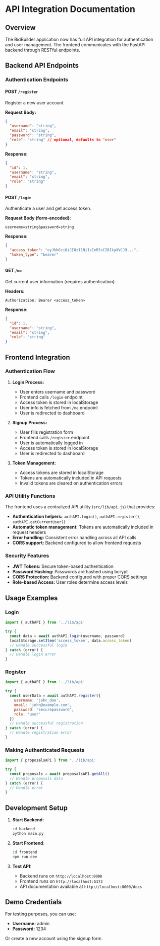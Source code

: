# API Integration Documentation

## Overview
The BidBuilder application now has full API integration for authentication and user management. The frontend communicates with the FastAPI backend through RESTful endpoints.

## Backend API Endpoints

### Authentication Endpoints

#### POST `/register`
Register a new user account.

**Request Body:**
```json
{
  "username": "string",
  "email": "string", 
  "password": "string",
  "role": "string" // optional, defaults to "user"
}
```

**Response:**
```json
{
  "id": 1,
  "username": "string",
  "email": "string",
  "role": "string"
}
```

#### POST `/login`
Authenticate a user and get access token.

**Request Body (form-encoded):**
```
username=string&password=string
```

**Response:**
```json
{
  "access_token": "eyJhbGciOiJIUzI1NiIsInR5cCI6IkpXVCJ9...",
  "token_type": "bearer"
}
```

#### GET `/me`
Get current user information (requires authentication).

**Headers:**
```
Authorization: Bearer <access_token>
```

**Response:**
```json
{
  "id": 1,
  "username": "string",
  "email": "string",
  "role": "string"
}
```

## Frontend Integration

### Authentication Flow

1. **Login Process:**
   - User enters username and password
   - Frontend calls `/login` endpoint
   - Access token is stored in localStorage
   - User info is fetched from `/me` endpoint
   - User is redirected to dashboard

2. **Signup Process:**
   - User fills registration form
   - Frontend calls `/register` endpoint
   - User is automatically logged in
   - Access token is stored in localStorage
   - User is redirected to dashboard

3. **Token Management:**
   - Access tokens are stored in localStorage
   - Tokens are automatically included in API requests
   - Invalid tokens are cleared on authentication errors

### API Utility Functions

The frontend uses a centralized API utility (`src/lib/api.js`) that provides:

- **Authentication helpers:** `authAPI.login()`, `authAPI.register()`, `authAPI.getCurrentUser()`
- **Automatic token management:** Tokens are automatically included in request headers
- **Error handling:** Consistent error handling across all API calls
- **CORS support:** Backend configured to allow frontend requests

### Security Features

- **JWT Tokens:** Secure token-based authentication
- **Password Hashing:** Passwords are hashed using bcrypt
- **CORS Protection:** Backend configured with proper CORS settings
- **Role-based Access:** User roles determine access levels

## Usage Examples

### Login
```javascript
import { authAPI } from '../lib/api'

try {
  const data = await authAPI.login(username, password)
  localStorage.setItem('access_token', data.access_token)
  // Handle successful login
} catch (error) {
  // Handle login error
}
```

### Register
```javascript
import { authAPI } from '../lib/api'

try {
  const userData = await authAPI.register({
    username: 'john_doe',
    email: 'john@example.com',
    password: 'securepassword',
    role: 'user'
  })
  // Handle successful registration
} catch (error) {
  // Handle registration error
}
```

### Making Authenticated Requests
```javascript
import { proposalsAPI } from '../lib/api'

try {
  const proposals = await proposalsAPI.getAll()
  // Handle proposals data
} catch (error) {
  // Handle error
}
```

## Development Setup

1. **Start Backend:**
   ```bash
   cd backend
   python main.py
   ```

2. **Start Frontend:**
   ```bash
   cd frontend
   npm run dev
   ```

3. **Test API:**
   - Backend runs on `http://localhost:8000`
   - Frontend runs on `http://localhost:5173`
   - API documentation available at `http://localhost:8000/docs`

## Demo Credentials

For testing purposes, you can use:
- **Username:** admin
- **Password:** 1234

Or create a new account using the signup form. 